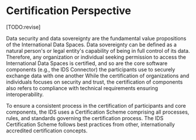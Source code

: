 # Certification Perspective

[TODO:revise]

Data security and data sovereignty are the fundamental value
propositions of the International Data Spaces. Data sovereignty can be
defined as a natural person's or legal entity's capability of being in
full control of its data. Therefore, any organization or individual
seeking permission to access the International Data Spaces is certified,
and so are the core software components (e.g., the IDS Connector) the
participants use to securely exchange data with one another While the
certification of organizations and individuals focuses on security and
trust, the certification of components also refers to compliance with
technical requirements ensuring interoperability.

To ensure a consistent process in the certification of participants and
core components, the IDS uses a Certification Scheme comprising all
processes, rules, and standards governing the certification process. The
IDS Certification Scheme follows best practices from other,
internationally accredited certification concepts.
